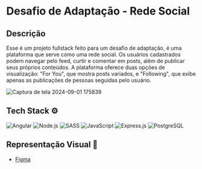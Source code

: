# Desafio de Adaptação - Rede Social

## Descrição
Esse é um projeto fullstack feito para um desafio de adaptação, é uma plataforma que serve como uma rede social. Os usuários cadastrados podem navegar pelo feed, curtir e comentar em posts, além de publicar 
seus próprios conteúdos. A plataforma oferece duas opções de visualização: "For You", que mostra posts variados, e "Following", que exibe apenas as publicações de pessoas seguidas pelo usuário.

![Captura de tela 2024-09-01 175839](https://github.com/user-attachments/assets/413c7b83-13f7-4f85-b0ca-0f7946a09582)

## Tech Stack ⚙️

![Angular](https://img.shields.io/badge/Angular-DD0031?style=for-the-badge&logo=angular&logoColor=white)
![Node.js](https://img.shields.io/badge/Node.js-339933?style=for-the-badge&logo=nodedotjs&logoColor=white)
![SASS](https://img.shields.io/badge/SASS-CC6699?style=for-the-badge&logo=sass&logoColor=white)
![JavaScript](https://img.shields.io/badge/JavaScript-323330?style=for-the-badge&logo=javascript&logoColor=F7DF1E)
![Express.js](https://img.shields.io/badge/Express.js-000000?style=for-the-badge&logo=express&logoColor=white)
![PostgreSQL](https://img.shields.io/badge/PostgreSQL-336791?style=for-the-badge&logo=postgresql&logoColor=white)

## Representação Visual 📄

- [Figma](https://www.figma.com/design/mosGBdGiJT8TzgRIZNsebW/Desafio-Adapta%C3%A7%C3%A3o?node-id=0-1&node-type=CANVAS&t=z0ChZPAZrYlmlLsG-0)
